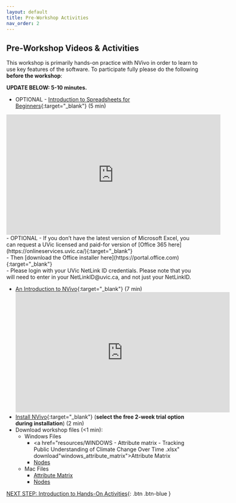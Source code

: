 ```yaml
---
layout: default
title: Pre-Workshop Activities
nav_order: 2
---
```

## Pre-Workshop Videos & Activities
This workshop is primarily hands-on practice with NVivo in order to learn to use key features of the software. To participate fully please do the following **before the workshop**:

**UPDATE BELOW: 5-10 minutes.**<br>
- OPTIONAL - [Introduction to Spreadsheets for Beginners](https://www.youtube.com/watch?v=rJbf-2XXsuY){:target="_blank"} (5 min)<br>
<iframe width="560" height="315" src="https://www.youtube.com/embed/lYzhgMZii3o" title="YouTube video player" frameborder="0" allow="accelerometer; autoplay; clipboard-write; encrypted-media; gyroscope; picture-in-picture" allowfullscreen></iframe>
- OPTIONAL - If you don’t have the latest version of Microsoft Excel, you can request a UVic licensed and paid-for version of [Office 365 here](https://onlineservices.uvic.ca/){:target="_blank"}<br>
            -  Then [download the Office installer here](https://portal.office.com){:target="_blank"}<br>
            -  Please login with your UVic NetLink ID credentials. Please note that you will need to enter in your NetLinkID@uvic.ca, and not just your NetLinkID.

-   [An Introduction to NVivo](https://youtu.be/QNjEygXM_bE){:target="_blank"} (7 min)<br>
    <iframe width="560" height="315" src="https://www.youtube.com/embed/QNjEygXM_bE" title="YouTube video player" frameborder="0" allow="accelerometer; autoplay; clipboard-write; encrypted-media; gyroscope; picture-in-picture" allowfullscreen></iframe>
-   [Install NVivo](http://bit.ly/2WOOD3m){:target="_blank"} (**select the free 2-week trial option during installation**) (2 min)
-   Download workshop files (<1 min):
    -   Windows Files
        -   <a href="resources/WINDOWS - Attribute matrix - Tracking Public Understanding of Climate Change Over Time .xlsx" download"windows_attribute_matrix">Attribute Matrix</a>
        -   <a href="resources/WINDOWS - Public understanding of climate change - nodes.nvp" download="windows_nodes">Nodes</a>
    -   Mac Files
        -   <a href="resources/MAC - Attribute matrix - Tracking Public Understanding of Climate Change Over Time_.txt" download="mac_attribute_matrix">Attribute Matrix</a>
        -   <a href="resources/MAC - Public understanding of climate change - nodes.nvpx" download="mac_nodes">Nodes</a>

[NEXT STEP: Introduction to Hands-On Activities](activities-intro.html){: .btn .btn-blue }
